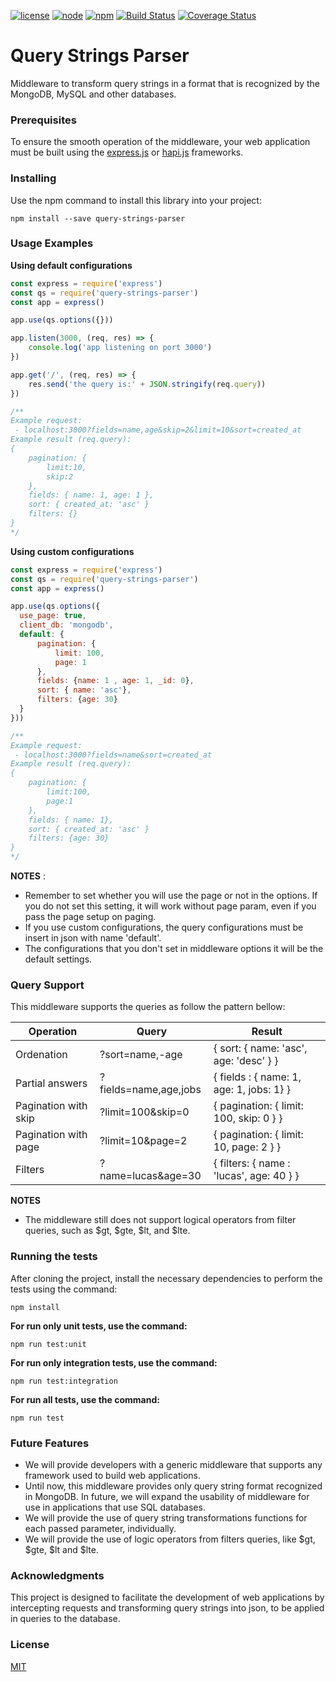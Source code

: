  [![license](https://img.shields.io/github/license/mashape/apistatus.svg)][mit] [![node](https://img.shields.io/badge/node-v10.13.3-green.svg)][node.js] [![npm](https://img.shields.io/badge/npm-v6.4.1-green.svg)][npm.js] [![Build Status](https://travis-ci.org/LIBE-NUTES/query-strings-parser.svg?branch=master)][build-test] [![Coverage Status](https://coveralls.io/repos/github/LIBE-NUTES/query-strings-parser/badge.svg?branch=master)][test-coverage]

# Query Strings Parser
Middleware to transform query strings in a format that is recognized by the MongoDB, MySQL and other databases.

### Prerequisites
To ensure the smooth operation of the middleware, your web application must be built using the [express.js][express] or [hapi.js][hapi] frameworks.

### Installing
Use the npm command to install this library into your project:
```
npm install --save query-strings-parser 
```

### Usage Examples
**Using default configurations**
```js
const express = require('express')
const qs = require('query-strings-parser')
const app = express()

app.use(qs.options({}))

app.listen(3000, (req, res) => {
    console.log('app listening on port 3000')
})

app.get('/', (req, res) => {
    res.send('the query is:' + JSON.stringify(req.query))
})

/**
Example request:
 - localhost:3000?fields=name,age&skip=2&limit=10&sort=created_at
Example result (req.query):
{
    pagination: {
        limit:10,
        skip:2
    },
    fields: { name: 1, age: 1 },
    sort: { created_at: 'asc' }
    filters: {}
}
*/
```
**Using custom configurations**
```js
const express = require('express')
const qs = require('query-strings-parser')
const app = express()

app.use(qs.options({
  use_page: true,
  client_db: 'mongodb',
  default: {
      pagination: {
          limit: 100,
          page: 1
      },
      fields: {name: 1 , age: 1, _id: 0},
      sort: { name: 'asc'},
      filters: {age: 30}
  }
}))

/**
Example request:
 - localhost:3000?fields=name&sort=created_at
Example result (req.query):
{
    pagination: {
        limit:100,
        page:1
    },
    fields: { name: 1},
    sort: { created_at: 'asc' }
    filters: {age: 30}
}
*/
``` 
**NOTES** :
* Remember to set whether you will use the page or not in the options. If you do not set this setting, it will work without page param, even if you pass the page setup on paging.
* If you use custom configurations, the query configurations must be insert in json with name 'default'.
* The configurations that you don't set in middleware options it will be the default settings.
### Query Support

This middleware supports the queries as follow the pattern bellow:

| Operation | Query | Result |
| ------ | ------ | ------ |
| Ordenation | ?sort=name,-age | { sort: { name: 'asc', age: 'desc' } }|
| Partial answers | ?fields=name,age,jobs | { fields : { name: 1, age: 1, jobs: 1} } | 
| Pagination with skip  | ?limit=100&skip=0 | { pagination: { limit: 100, skip: 0 } } |
| Pagination with page | ?limit=10&page=2 | { pagination: { limit: 10, page: 2 } } |
| Filters | ?name=lucas&age=30 | { filters: { name : 'lucas', age: 40 } } |

**NOTES**
* The middleware still does not support logical operators from filter queries, such as $gt, $gte, $lt, and $lte.

### Running the tests
After cloning the project, install the necessary dependencies to perform the tests using the command:
```
npm install 
```
**For run only unit tests, use the command:**
```
npm run test:unit
```
**For run only integration tests, use the command:**
```
npm run test:integration
```
**For run all tests, use the command:**
```
npm run test
```

### Future Features
* We will provide developers with a generic middleware that supports any framework used to build web applications.
* Until now, this middleware provides only query string format recognized in MongoDB. In future, we will expand the usability of middleware for use in applications that use SQL databases.
* We will provide the use of query string transformations functions for each passed parameter, individually.
* We will provide the use of logic operators from filters queries, like $gt, $gte, $lt and $lte.

### Acknowledgments
This project is designed to facilitate the development of web applications by intercepting requests and transforming query strings into json, to be applied in queries to the database.

### License
[MIT][mit]


[//]: # (These are reference links used in the body of this note.)
[build-test]: <https://travis-ci.org/LIBE-NUTES/query-strings-parser>
[test-coverage]: <https://coveralls.io/github/LIBE-NUTES/query-strings-parser?branch=master>
[mit]: <https://opensource.org/licenses/MIT>
[node.js]: <https://nodejs.org>
[npm.js]: <https://www.npmjs.com/>
[express]: <https://expressjs.com>
[hapi]: <https://hapijs.com/>

